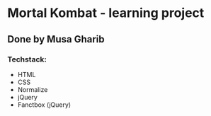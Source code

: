 # Mortal Kombat - learning project
## Done by Musa Gharib
### Techstack:
- HTML
- CSS
- Normalize
- jQuery
- Fanctbox (jQuery)
